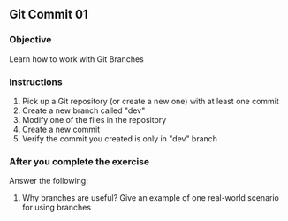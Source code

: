 ## Git Commit 01

### Objective

Learn how to work with Git Branches

### Instructions

1. Pick up a Git repository (or create a new one) with at least one commit
2. Create a new branch called "dev"
3. Modify one of the files in the repository
4. Create a new commit
5. Verify the commit you created is only in "dev" branch

### After you complete the exercise

Answer the following:

1. Why branches are useful? Give an example of one real-world scenario for using branches
